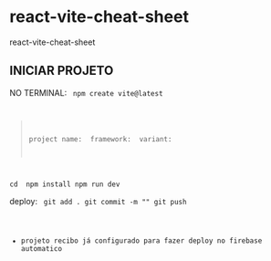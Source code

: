 # react-vite-cheat-sheet
react-vite-cheat-sheet

## INICIAR PROJETO

NO TERMINAL:
<code>
npm create vite@latest
 > project name: <escolher nome>
 > framework: <react>
 > variant: <JS>

cd <nome do projeto>
npm install
npm run dev
</code>


deploy:
<code>
git add .
git commit -m "<message>"
git push

* projeto recibo já configurado para fazer deploy no firebase automatico
